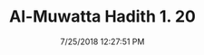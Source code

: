 ---
title        : "Al-Muwatta Hadith 1. 20"
date         : 7/25/2018 12:27:51 PM
draft        : false
type         : "hadith"
layout       : "hadith"
BookCode     : "AMH"
VolumeNumber : "1"
HadithNumber : "20"
categories  :  ["Prayer Time - Duluk ash-Shams and Ghazaq al-Layl"]
---